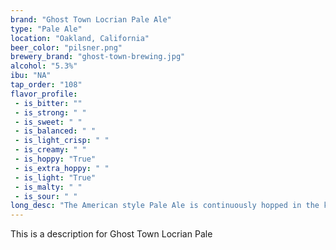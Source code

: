 ```yaml
---
brand: "Ghost Town Locrian Pale Ale"
type: "Pale Ale"
location: "Oakland, California"
beer_color: "pilsner.png"
brewery_brand: "ghost-town-brewing.jpg"
alcohol: "5.3%"
ibu: "NA"
tap_order: "108"
flavor_profile:
 - is_bitter: ""
 - is_strong: " "
 - is_sweet: " "
 - is_balanced: " "
 - is_light_crisp: " "
 - is_creamy: " "
 - is_hoppy: "True"
 - is_extra_hoppy: " "
 - is_light: "True"
 - is_malty: " "
 - is_sour: " "
long_desc: "The American style Pale Ale is continuously hopped in the kettle and dry-hopped for a refreshing sessionable beer with notes of light lemon citrus."
---
```


This is a description for Ghost Town Locrian Pale